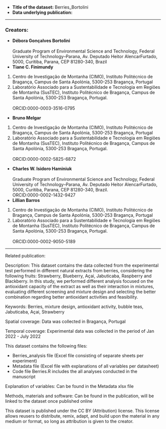 - **Title of the dataset:** Berries_Bortolini
- **Data underlying publication:** 
---

### Creators:
- **Débora Gonçalves Bortolini** <br/>	
Graduate Program of Environmental Science and Technology, Federal University of Technology–Parana, Av. Deputado Heitor AlencarFurtado, 5000, Curitiba, Parana, CEP 81280-340, Brazil
- **Tiane C. Finimundy**		<br/>	
1. Centro de Investigação de Montanha (CIMO), Instituto Politécnico de Bragança, Campus de Santa Apolónia, 5300-253 Bragança, Portugal <br/>	
2. Laboratório Associado para a Sustentabilidade e Tecnologia em Regiões de Montanha (SusTEC), Instituto Politécnico de Bragança, Campus de Santa Apolónia, 5300-253 Bragança, Portugal. <br/>	
ORCID:0000-0003-3516-0795
- **Bruno Melgar**			<br/>	
1. Centro de Investigação de Montanha (CIMO), Instituto Politécnico de Bragança, Campus de Santa Apolónia, 5300-253 Bragança, Portugal <br/>	
2. Laboratório Associado para a Sustentabilidade e Tecnologia em Regiões de Montanha (SusTEC), Instituto Politécnico de Bragança, Campus de Santa Apolónia, 5300-253 Bragança, Portugal. <br/>	
ORCID:0000-0002-5825-6872
- **Charles W. Isidoro Haminiuk**	<br/>	
Graduate Program of Environmental Science and Technology, Federal University of Technology–Parana, Av. Deputado Heitor AlencarFurtado, 5000, Curitiba, Parana, CEP 81280-340, Brazil. <br/>	
ORCID:0000-0002-1432-9427
- **Lillian Barros**			<br/>	
1. Centro de Investigação de Montanha (CIMO), Instituto Politécnico de Bragança, Campus de Santa Apolónia, 5300-253 Bragança, Portugal <br/>	
2. Laboratório Associado para a Sustentabilidade e Tecnologia em Regiões de Montanha (SusTEC), Instituto Politécnico de Bragança, Campus de Santa Apolónia, 5300-253 Bragança, Portugal. <br/>	
ORCID:0000-0002-9050-5189
---
Related publication:

Description:
This dataset contains the data collected from the experimental test performed in different natural extracts from berries, considering the following fruits: Strawberry, Blueberry, Açai, Jabuticaba, Raspberry and Blackberry. In this study, we performed different analysis focused on the antioxidant capacity of the extract as well as their interaction in mixtures, evaluating different screening and mixture design and selecting the better combination regarding better antioxidant activities and feasibility.

Keywords:
Berries, mixture design, antioxidant activity, bubble teas, Jabuticaba, Açai, Strawberry

Spatial coverage:
Data was collected in Bragança, Portugal

Temporal coverage:
Experimental data was collected in the period of Jan 2022 - July 2022

This dataset contains the following files:
- Berries_analysis file (Excel file consisting of separate sheets per experiment)
- Metadata file (Excel file with explanations of all variables per datasheet)
- Code file Berries.R includes the all analyses conducted in the manuscript

Explanation of variables:
Can be found in the Metadata xlsx file

Methods, materials and software:
Can be found in the publication, will be linked to the dataset once published online

This dataset is published under the CC BY (Attribution) license.
This license allows reusers to distribute, remix, adapt, and build upon the material in any medium or format, so long as attribution is given to the creator.
